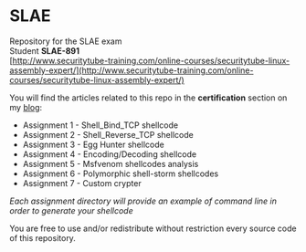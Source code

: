 # SLAE
Repository for the SLAE exam  
Student **SLAE-891**  
[http://www.securitytube-training.com/online-courses/securitytube-linux-assembly-expert/](http://www.securitytube-training.com/online-courses/securitytube-linux-assembly-expert/)  
  
You will find the articles related to this repo in the **certification** section on my [blog](https://phackt.com/categories/):  
  
 - Assignment 1 - Shell_Bind_TCP shellcode
 - Assignment 2 - Shell_Reverse_TCP shellcode
 - Assignment 3 - Egg Hunter shellcode
 - Assignment 4 - Encoding/Decoding shellcode
 - Assignment 5 - Msfvenom shellcodes analysis
 - Assignment 6 - Polymorphic shell-storm shellcodes
 - Assignment 7 - Custom crypter
  
*Each assignment directory will provide an example of command line in order to generate your shellcode*  
  
You are free to use and/or redistribute without restriction every source code of this repository.
